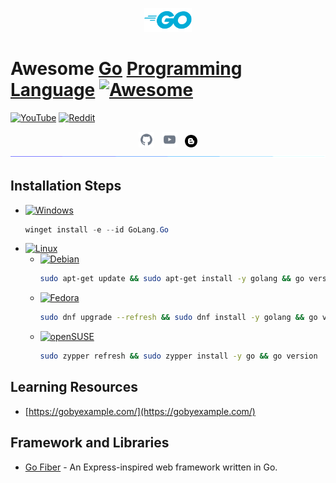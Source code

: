 <p align="center">
  <img width="15%" src="https://github.com/cybersecurity-dev/cybersecurity-dev/blob/main/assets/golang.svg" />
</p>

# Awesome [Go](https://en.wikipedia.org/wiki/Go_(programming_language)) [Programming Language](https://go.dev/) [![Awesome](https://awesome.re/badge.svg)](https://awesome.re) 
[![YouTube](https://img.shields.io/badge/YouTube-%23FF0000.svg?style=for-the-badge&logo=YouTube&logoColor=white)](https://youtube.com/playlist?list=PL9V4Zu3RroiVJ54IJxdX405zajBI4amv5&si=aLEtwXN-zd3PRZtQ) [![Reddit](https://img.shields.io/badge/Reddit-FF4500?style=for-the-badge&logo=reddit&logoColor=white)](https://www.reddit.com/r/golang/)

<p align="center">
    <a href="https://github.com/cybersecurity-dev/"><img height="25" src="https://github.com/cybersecurity-dev/cybersecurity-dev/blob/main/assets/github.svg" alt="GitHub"></a>
    &nbsp;
    <a href="https://www.youtube.com/@CyberThreatDefence"><img height="25" src="https://github.com/cybersecurity-dev/cybersecurity-dev/blob/main/assets/youtube.svg" alt="YouTube"></a>
    &nbsp;
    <a href="https://cyberthreatdefence.com/my_awesome_lists"><img height="20" src="https://github.com/cybersecurity-dev/cybersecurity-dev/blob/main/assets/blog.svg" alt="My Awesome Lists"></a>
    <img src="https://github.com/cybersecurity-dev/cybersecurity-dev/blob/main/assets/bar.gif">
</p>

## Installation Steps
* [![Windows](https://custom-icon-badges.demolab.com/badge/Windows-0078D6?logo=windows11&logoColor=white)](https://en.wikipedia.org/wiki/Microsoft_Windows)
  ```powershell
  winget install -e --id GoLang.Go
  ```
* [![Linux](https://img.shields.io/badge/Linux-FCC624?logo=linux&logoColor=black)](https://en.wikipedia.org/wiki/Linux)
  * [![Debian](https://img.shields.io/badge/Debian-A81D33?logo=debian&logoColor=fff)](https://www.debian.org/)
    ```bash
    sudo apt-get update && sudo apt-get install -y golang && go version 
    ```
  * [![Fedora](https://img.shields.io/badge/Fedora-51A2DA?logo=fedora&logoColor=fff)](https://www.fedoraproject.org/)
    ```bash
    sudo dnf upgrade --refresh && sudo dnf install -y golang && go version
    ```
  * [![openSUSE](https://img.shields.io/badge/openSUSE-73BA25?style=flat&logo=SUSE&logoColor=white)](https://www.opensuse.org/)
    ```bash
    sudo zypper refresh && sudo zypper install -y go && go version
    ```

## Learning Resources
* [https://gobyexample.com/](https://gobyexample.com/)

## Framework and Libraries
* [Go Fiber](https://gofiber.io/) - An Express-inspired web framework written in Go.

